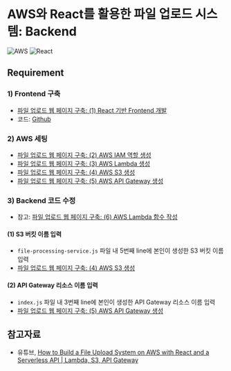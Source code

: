 # AWS와 React를 활용한 파일 업로드 시스템: Backend
![AWS](https://img.shields.io/badge/AWS-%23FF9900.svg?style=for-the-badge&logo=amazon-aws&logoColor=white)
![React](https://img.shields.io/badge/react-%2320232a.svg?style=for-the-badge&logo=react&logoColor=%2361DAFB)

## Requirement
### 1) Frontend 구축
- [파일 업로드 웹 페이지 구축: (1) React 기반 Frontend 개발](https://heytech.tistory.com/403)
- 코드: [Github](https://github.com/park-gb/file-uploader-frontend)

### 2) AWS 세팅
- [파일 업로드 웹 페이지 구축: (2) AWS IAM 역할 생성](https://heytech.tistory.com/404)
- [파일 업로드 웹 페이지 구축: (3) AWS Lambda 생성](https://heytech.tistory.com/405)
- [파일 업로드 웹 페이지 구축: (4) AWS S3 생성](https://heytech.tistory.com/406)
- [파일 업로드 웹 페이지 구축: (5) AWS API Gateway 생성](https://heytech.tistory.com/407)

### 3) Backend 코드 수정
- 참고: [파일 업로드 웹 페이지 구축: (6) AWS Lambda 함수 작성](https://heytech.tistory.com/408)
#### (1) S3 버킷 이름 입력
- ```file-processing-service.js``` 파일 내 5번째 line에 본인이 생성한 S3 버킷 이름 입력
- [파일 업로드 웹 페이지 구축: (4) AWS S3 생성](https://heytech.tistory.com/406)

#### (2) API Gateway 리소스 이름 입력
- ```index.js``` 파일 내 3번째 line에 본인이 생성한 API Gateway 리소스 이름 입력
- [파일 업로드 웹 페이지 구축: (5) AWS API Gateway 생성](https://heytech.tistory.com/407)

## 참고자료
- 유튜브, [How to Build a File Upload System on AWS with React and a Serverless API | Lambda, S3, API Gateway](https://www.youtube.com/watch?v=IgAE-ycnb94)
